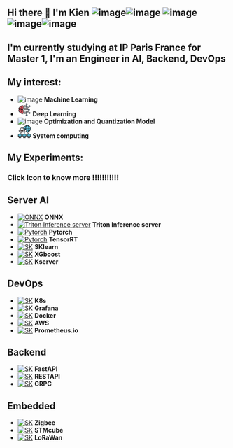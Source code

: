 ## Hi there 👋 I'm Kien <img src="https://github.com/KienVNFR/KienVNFR/assets/110092013/1e0c7c96-e1c1-49b4-905c-04b3968a78a9" width="30" height="30" alt="image"><img src="https://github.com/KienVNFR/KienVNFR/assets/110092013/e9bd93a2-cc8d-44c0-be43-99ae5e15baec" width="50" height="40" alt="image"> <img src="https://github.com/KienVNFR/KienVNFR/assets/110092013/59c9eb80-970a-4b3c-9fc7-9a8cc071bf2f" width="30" height="30" alt="image"><img src="https://github.com/KienVNFR/KienVNFR/assets/110092013/6bf01b60-ad59-4178-8948-0b647bc42f52" width="30" height="30" alt="image"><img src="https://github.com/KienVNFR/KienVNFR/assets/110092013/e0c1a93a-fee1-4acf-9564-09bd41c1ae1b" width="30" height="30" alt="image">





## I'm currently studying at IP Paris France for Master 1, I'm an Engineer in AI, Backend, DevOps  

## My interest: 
- <img src="https://github.com/KienVNFR/KienVNFR/assets/110092013/e6328f3a-4dbd-4d55-abfe-7226621de7fb" width="30" height="30" alt="image"> __Machine Learning__
- <img src="https://github.com/KienVNFR/classe/blob/main/artificial-intelligence.png" width="30" height="30" alt="image"> __Deep Learning__
- <img src="https://github.com/KienVNFR/KienVNFR/assets/110092013/26e71e1e-2f26-43d7-a258-ffd934d9a462" width="30" height="30" alt="image"> __Optimization and Quantization Model__
- <img src="https://github.com/KienVNFR/classe/blob/main/computer.png" width="30" height="30" alt="image"> __System computing__

## My Experiments: 

### Click Icon to know more !!!!!!!!!!!

## Server AI
- [<img src="https://github.com/KienVNFR/KienVNFR/assets/110092013/39cf3a70-425b-49d8-b805-faca0ab3c1e3" width="30" height="30" alt="ONNX">](https://onnx.ai/) __ONNX__
- [<img src="https://github.com/KienVNFR/KienVNFR/assets/110092013/f14b954c-efc1-4857-9064-d68556e1e8a5" width="30" height="30" alt="Triton Inference server">](https://github.com/triton-inference-server/server) __Triton Inference server__
- [<img src="https://github.com/KienVNFR/KienVNFR/assets/110092013/f85489f5-5af0-4706-a2a0-0c3fef1a12fa" width="30" height="30" alt="Pytorch">](https://pytorch.org/) __Pytorch__
- [<img src="https://github.com/KienVNFR/KienVNFR/assets/110092013/d136a0c4-c9c4-450b-89f9-7e8ef1e1b471" width="30" height="30" alt="Pytorch">](https://developer.nvidia.com/tensorrt) __TensorRT__
- [<img src="https://github.com/KienVNFR/KienVNFR/assets/110092013/00f0f462-d386-4a12-ab67-8db5c29990c8" width="30" height="30" alt="SK">](https://scikit-learn.org/stable/) __SKlearn__
- [<img src="https://github.com/KienVNFR/KienVNFR/assets/110092013/2b21a945-84df-4969-b84b-489c93d30e42" width="30" height="30" alt="SK">](https://xgboost.readthedocs.io/en/stable/) __XGboost__
- [<img src="https://github.com/KienVNFR/KienVNFR/assets/110092013/3c3e5eb7-c4a2-4ea8-a42f-90a1d5b55984" width="30" height="30" alt="SK">](https://github.com/kserve/kserve) __Kserver__


## DevOps
- [<img src="https://github.com/KienVNFR/KienVNFR/assets/110092013/64e5791d-227b-4706-bb53-a2a4ea4f8f9f" width="30" height="30" alt="SK">](https://kubernetes.io/) __K8s__
- [<img src="https://github.com/KienVNFR/KienVNFR/assets/110092013/25eb4bf9-8a6d-41be-9096-91507f12bcdb" width="30" height="30" alt="SK">](https://grafana.com/products/cloud/?src=ggl-s&mdm=cpc&camp=b-grafana-exac-emea&cnt=118483912276&trm=grafana&device=c&gad_source=1&gclid=Cj0KCQiAnrOtBhDIARIsAFsSe50htb8fSpnrGRN6raOhQuBldjmYCihLTGftPp0sQFjcw9x5BdtuCFMaArJKEALw_wcB) __Grafana__
- [<img src="https://github.com/KienVNFR/KienVNFR/assets/110092013/304e68e2-4427-4795-bfef-294672ec0e00" width="30" height="30" alt="SK">](https://www.docker.com/) __Docker__
- [<img src="https://github.com/KienVNFR/KienVNFR/assets/110092013/e20417c3-14d0-490b-b66d-6c6b6ba3aea6" width="30" height="30" alt="SK">]([https://www.docker.com/](https://aws.amazon.com/free/?gclid=Cj0KCQiAnrOtBhDIARIsAFsSe521ZlnTcDjMyEF1UDlDwSHgxUd0glgah83o_KgdI2q_44hhuY2clvAaApiUEALw_wcB&trk=7214f2bf-dcfb-4d46-8a27-608345ad6b51&sc_channel=ps&ef_id=Cj0KCQiAnrOtBhDIARIsAFsSe521ZlnTcDjMyEF1UDlDwSHgxUd0glgah83o_KgdI2q_44hhuY2clvAaApiUEALw_wcB:G:s&s_kwcid=AL!4422!3!454820903985!e!!g!!amazon%20web%20services!10776417550!106552168976&all-free-tier.sort-by=item.additionalFields.SortRank&all-free-tier.sort-order=asc&awsf.Free%20Tier%20Types=*all&awsf.Free%20Tier%20Categories=*all)) __AWS__
- [<img src="https://github.com/KienVNFR/KienVNFR/assets/110092013/4df3dd2a-9244-4f93-89ac-5a3fc1d9b66b" width="30" height="30" alt="SK">](https://prometheus.io/) __Prometheus.io__



## Backend
- [<img src="https://github.com/KienVNFR/KienVNFR/assets/110092013/74531bfc-ae6e-417f-9b53-108dc948cec9" width="30" height="30" alt="SK">](https://fastapi.tiangolo.com/) __FastAPI__
- [<img src="https://github.com/KienVNFR/KienVNFR/assets/110092013/b9a8377f-3083-404c-bf9b-12d5b79b5b73" width="30" height="30" alt="SK">](https://prometheus.io/) __RESTAPI__
- [<img src="https://github.com/KienVNFR/KienVNFR/assets/110092013/8b4bc84f-b295-40eb-a6b4-94e713db736c" width="30" height="30" alt="SK">](https://prometheus.io/) __GRPC__
## Embedded  
- [<img src="https://github.com/KienVNFR/KienVNFR/assets/110092013/fcd07145-8a83-4a40-985c-0bf41b66abab" width="30" height="30" alt="SK">](https://prometheus.io/) __Zigbee__
- [<img src="https://github.com/KienVNFR/KienVNFR/assets/110092013/07eebdb9-d211-4a9d-8df4-a83c7b77d7d8" width="30" height="30" alt="SK">](https://prometheus.io/) __STMcube__
- [<img src="https://github.com/KienVNFR/KienVNFR/assets/110092013/e310d239-99fd-4db1-a190-7859c149bf4c" width="30" height="30" alt="SK">](https://prometheus.io/) __LoRaWan__


<!--
**KienVNFR/KienVNFR** is a ✨ _special_ ✨ repository because its `README.md` (this file) appears on your GitHub profile.
DALI triton, ONNX, Pytorch, TRITON Server, TENSORT 
DevOps: 
Kserver, Grafana, microservice, K8s, Docker   
backend: 
Fastapi,restapi,Http,GRPC 
Embedd devide: 
Zigbee,STM,esp8266,LoRaWAN,.. 
Here are some ideas to get you started:

- 🔭 I’m currently working on ...
- 🌱 I’m currently learning ...
- 👯 I’m looking to collaborate on ...
- 🤔 I’m looking for help with ...
- 💬 Ask me about ...
- 📫 How to reach me: ...
- 😄 Pronouns: ...
- ⚡ Fun fact: ...
-->
